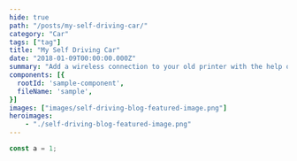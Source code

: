 ```yaml
---
hide: true
path: "/posts/my-self-driving-car/"
category: "Car"
tags: ["tag"]
title: "My Self Driving Car"
date: "2018-01-09T00:00:00.000Z"
summary: "Add a wireless connection to your old printer with the help of a Raspberry Pi"
components: [{
  rootId: 'sample-component',
  fileName: 'sample',
}]
images: ["images/self-driving-blog-featured-image.png"]
heroimages: 
    - "./self-driving-blog-featured-image.png"
---
```


<div id="sample-component"></div>

```js
const a = 1;
```
